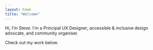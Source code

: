 ```yaml
---
layout: home
title: "Welcome"
---
```


Hi, I’m Steve. I'm a Principal UX Designer, accessible & inclusive design advocate, and community organiser.

Check out my work below.
